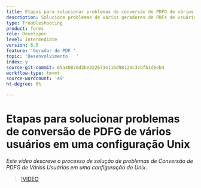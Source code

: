 ```yaml
---
title: Etapas para solucionar problemas de conversão de PDFG de vários usuários em uma configuração Unix
description: Solucione problemas de vários geradores de PDFs de usuários na configuração do UNIX.
type: Troubleshooting
product: forms
role: Developer
level: Intermediate
version: 6.5
feature: 'Gerador de PDF '
topic: 'Desenvolvimento   '
index: y
source-git-commit: 65a40826d3be322673e116d98124c3cbfb1d6eb4
workflow-type: tm+mt
source-wordcount: '49'
ht-degree: 6%

---
```



# Etapas para solucionar problemas de conversão de PDFG de vários usuários em uma configuração Unix

*Este vídeo descreve o processo de solução de problemas de Conversão de PDFG de Vários Usuários em uma configuração do Unix.*

>[!VIDEO](https://video.tv.adobe.com/v/335549?quality=9&learn=on)

